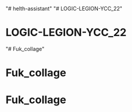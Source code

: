 "# helth-assistant" 
"# LOGIC-LEGION-YCC_22" 
# LOGIC-LEGION-YCC_22
"# Fuk_collage" 
# Fuk_collage
# Fuk_collage
